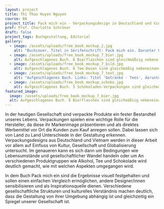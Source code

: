 ```yaml
---
layout: project
title: Thi Thao Huyen Nguyen
course: BA
project_title: Pack mich ein - Verpackungsdesign in Deutschland und Vietnam
prof: Prof. Charlotte Schröner
draft: false
project_tags: Buchgestaltung, Editorial
gallery:
  - image: /assets/uploads/free_book_mockup_2.jpg
    alt: "Buchcover. Titel in Serifenschrift: Pack mich ein. Darunter Fließtext, darunter kreisförmig angeschnittene Bilder von Lebensmittelverpackungen."
  - image: /assets/uploads/free_book_mockup_7_bier.jpg
    alt: Aufgeschlagenes Buch. 6 Bierflaschen sind gleichmäßsig nebeneinaner angeordnet. Ober- und unterhalb verschiedene Informationen in kleiner Schrift.
  - image: /assets/uploads/free_book_mockup_7_bild.jpg
    alt: Aufgeschlagenes Buch. 6 Tee-Dosen sind gleichmäßig nebeneinander angeordnet. Ober- und unterhalb verschiedene Informationen in kleiner Schrift.
  - image: /assets/uploads/free_book_mockup_7_text.jpg
    alt: "Aufgeschlagenes Buch. Links: Titel 'Getränke - Tees', darunter Fließtext. Rechts: Titel 'beverages - teas', darunter Fließtext"
  - image: /assets/uploads/free_book_mockup_schoko.jpg
    alt: Aufgeschlagenes Buch. 5 Schokoladen-Verpackungen sind gleichmäßig nebeneinander angeordnet. Ober- und unterhalb verschiedene Informationen in kleiner Schrift 
featured_image:
  image: /assets/uploads/free_book_mockup_7_bier.jpg
  alt: Aufgeschlagenes Buch. 6 Bierflaschen sind gleichmäßsig nebeneinaner angeordnet. Ober- und unterhalb verschiedene Informationen in kleiner Schrift.
---
```

In der heutigen Gesellschaft sind verpackte Produkte ein fester Bestandteil unseres Lebens. Verpackungen spielen eine wichtige Rolle für die Hersteller, da diese ihr Markenimage präsentieren und als direktes Werbemittel vor Ort die Kunden zum Kauf anregen sollen. Dabei lassen sich von Land zu Land Unterschiede in der Gestaltung erkennen. Verpackungsdesigns aus Deutschland und Vietnam werden in dieser Arbeit vor allem auf Einfluss von Kultur, Gesellschaft und Globalisierung untersucht. Im genaueren kann es sich dann um Bedingungen wie Lebensumstände und gesellschaftlicher Wandel handeln oder um An verschiedenen Produktgruppen wie Alkohol, Tee und Schokolade wird deutlich gemacht, wie mit welchen Aspekten umgegangen wird.

In dem Buch Pack mich ein sind die Ergebnisse visuell festgehalten und sollen einen einfachen Vergleich ermöglichen, andere Designer/innen sensibilisieren und als Inspirationsquelle dienen. Verschiedene gesellschaftliche Strukturen und kulturelles Verständnis machen deutlich, dass die Gestaltung von ihrer Umgebung abhängig ist und gleichzeitig ein Spiegel unserer Gesellschaft ist.